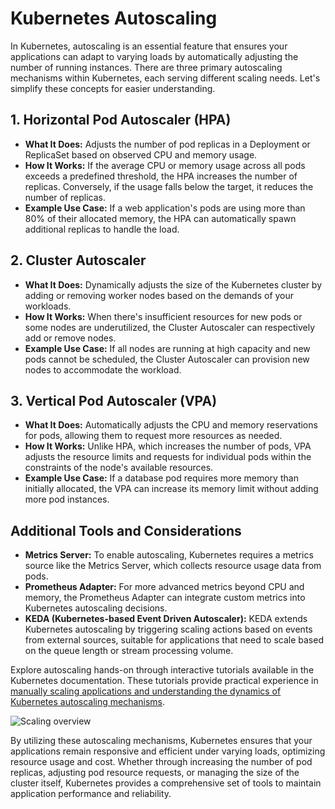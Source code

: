 # Kubernetes Autoscaling

In Kubernetes, autoscaling is an essential feature that ensures your applications can adapt to varying loads by automatically adjusting the number of running instances. There are three primary autoscaling mechanisms within Kubernetes, each serving different scaling needs. Let's simplify these concepts for easier understanding.

## 1. Horizontal Pod Autoscaler (HPA)

- **What It Does:** Adjusts the number of pod replicas in a Deployment or ReplicaSet based on observed CPU and memory usage.
- **How It Works:** If the average CPU or memory usage across all pods exceeds a predefined threshold, the HPA increases the number of replicas. Conversely, if the usage falls below the target, it reduces the number of replicas.
- **Example Use Case:** If a web application's pods are using more than 80% of their allocated memory, the HPA can automatically spawn additional replicas to handle the load.

## 2. Cluster Autoscaler

- **What It Does:** Dynamically adjusts the size of the Kubernetes cluster by adding or removing worker nodes based on the demands of your workloads.
- **How It Works:** When there's insufficient resources for new pods or some nodes are underutilized, the Cluster Autoscaler can respectively add or remove nodes.
- **Example Use Case:** If all nodes are running at high capacity and new pods cannot be scheduled, the Cluster Autoscaler can provision new nodes to accommodate the workload.

## 3. Vertical Pod Autoscaler (VPA)

- **What It Does:** Automatically adjusts the CPU and memory reservations for pods, allowing them to request more resources as needed.
- **How It Works:** Unlike HPA, which increases the number of pods, VPA adjusts the resource limits and requests for individual pods within the constraints of the node's available resources.
- **Example Use Case:** If a database pod requires more memory than initially allocated, the VPA can increase its memory limit without adding more pod instances.

## Additional Tools and Considerations

- **Metrics Server:** To enable autoscaling, Kubernetes requires a metrics source like the Metrics Server, which collects resource usage data from pods.
- **Prometheus Adapter:** For more advanced metrics beyond CPU and memory, the Prometheus Adapter can integrate custom metrics into Kubernetes autoscaling decisions.
- **KEDA (Kubernetes-based Event Driven Autoscaler):** KEDA extends Kubernetes autoscaling by triggering scaling actions based on events from external sources, suitable for applications that need to scale based on the queue length or stream processing volume.


Explore autoscaling hands-on through interactive tutorials available in the Kubernetes documentation. These tutorials provide practical experience in [manually scaling applications and understanding the dynamics of Kubernetes autoscaling mechanisms](https://kubernetes.io/docs/tutorials/kubernetes-basics/scale/scale-intro/).

![Scaling overview](https://kubernetes.io/docs/tutorials/kubernetes-basics/public/images/module_05_scaling2.svg)

By utilizing these autoscaling mechanisms, Kubernetes ensures that your applications remain responsive and efficient under varying loads, optimizing resource usage and cost. Whether through increasing the number of pod replicas, adjusting pod resource requests, or managing the size of the cluster itself, Kubernetes provides a comprehensive set of tools to maintain application performance and reliability.